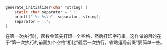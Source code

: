 ```c
generate_initializer(char *string) {
    static char separator = ' ';
    printf(" %c %s\n", separator, string);
    separator = ',';
}
```
在第一次执行时，函数会首先打印一个空格，然后打印字符串。这样做的目的在于“第一次执行的前面加个空格”相比“最后一次执行，省略逗号前缀”要简单一些。
